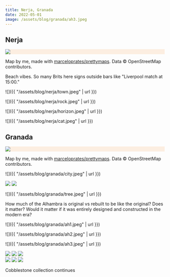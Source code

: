 ```yaml
---
title: Nerja, Granada
date: 2022-05-01
image: /assets/blog/granada/ah3.jpeg
---
```


## Nerja

<div style="background-color: #FCEEE1" class="full-width">
<img class="content-width" src="{{ "/assets/blog/nerja/nerja-spain-6-r3000.jpg" | url }}">
</div>

<p class="full-width pr2 pr3-ns figcaption attribution">
Map by me, made with <a href="https://github.com/marceloprates/prettymaps/">marceloprates/prettymaps</a>. Data &copy; OpenStreetMap contributors.
</p>


Beach vibes. So many Brits here signs outside bars like "Liverpool match at 15:00."

![]({{ "/assets/blog/nerja/town.jpeg" | url }})

![]({{ "/assets/blog/nerja/rock.jpeg" | url }})

![]({{ "/assets/blog/nerja/horizon.jpeg" | url }})

![]({{ "/assets/blog/nerja/cat.jpeg" | url }})

## Granada

<div style="background-color: #FCEEE1" class="full-width">
<img class="content-width" src="{{ "/assets/blog/granada/granada-spain-1-perimeter.jpg" | url }}">
</div>

<p class="full-width pr2 pr3-ns figcaption attribution">
Map by me, made with <a href="https://github.com/marceloprates/prettymaps/">marceloprates/prettymaps</a>. Data &copy; OpenStreetMap contributors.
</p>


![]({{ "/assets/blog/granada/city.jpeg" | url }})

<div class="flex">
<img src="{{ "/assets/blog/granada/street1.jpeg" | url }}" class="bare mh2 flex-auto">
<img src="{{ "/assets/blog/granada/street2.jpeg" | url }}" class="bare mh2 flex-auto">
</div>


![]({{ "/assets/blog/granada/tree.jpeg" | url }})

How much of the Alhambra is original vs rebuilt to be like the original? Does it matter? Would it matter if it was entirely designed and constructed in the modern era?

![]({{ "/assets/blog/granada/ah1.jpeg" | url }})

![]({{ "/assets/blog/granada/ah2.jpeg" | url }})

![]({{ "/assets/blog/granada/ah3.jpeg" | url }})


<div class="flex">
<img src="{{ "/assets/blog/granada/c1.jpeg" | url }}" class="bare novmargin mh1 mv1 flex-auto">
<img src="{{ "/assets/blog/granada/c2.jpeg" | url }}" class="bare novmargin mh1 mv1 flex-auto">
<img src="{{ "/assets/blog/granada/c3.jpeg" | url }}" class="bare novmargin mh1 mv1 flex-auto">
</div>
<div class="flex figbot">
<img src="{{ "/assets/blog/granada/c4.jpeg" | url }}" class="bare novmargin mh1 mv1 flex-auto">
<img src="{{ "/assets/blog/granada/c5.jpeg" | url }}" class="bare novmargin mh1 mv1 flex-auto">
<img src="{{ "/assets/blog/granada/c6.jpeg" | url }}" class="bare novmargin mh1 mv1 flex-auto">
</div>

<p class="figcaption">
Cobblestone collection continues
</p>

